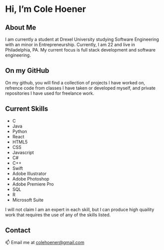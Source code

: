 # Hi, I’m Cole Hoener
## About Me
I am currently a student at Drexel University studying Software Engineering with an minor in Entrepreneurship. Currently, I am 22 and live in Philadelphia, PA. My current focus is full stack development and software engineering.

## On my GitHub
On my github, you will find a collection of projects I have worked on, refrence code from classes I have taken or developed myself, and private repositories I have used for freelance work.

## Current Skills
- C
- Java
- Python
- React
- HTML5
- CSS
- Javascript
- C#
- C++
- Swift
- Adobe Illustrator
- Adobe Photoshop
- Adobe Premiere Pro
- SQL
- R
- Microsoft Suite

I will not claim I am an expert in each skill, but I can produce high quaility work that requires the use of any of the skills listed.

## Contact
📫 Email me at colehoener@gmail.com

![<LinkedIn>](https://img.shields.io/badge/LinkedIn-0077B5?style=for-the-badge&logo=linkedin&logoColor=white)
